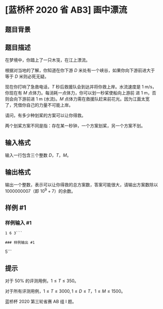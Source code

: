 # [蓝桥杯 2020 省 AB3] 画中漂流

## 题目背景



## 题目描述

在梦境中，你踏上了一只木䇝，在江上漂流。

根据对当地的了解，你知道在你下游 $D$ 米处有一个峡谷，如果你向下游前进大于等于 $D$ 米则必死无疑。

现在你打响了急救电话，$T$ 秒后救援队会到达并将你救上岸。水流速度是 $1 \mathrm{~m} / \mathrm{s}$，你现在有 $M$ 点体力。每消耗一点体力，你可以划一秒桨使船向上游前 进 $1 \mathrm{~m}$，否则会向下游前进 $1 \mathrm{~m}$ (水流)。$M$ 点体力需在救援队赶来前花光。因为江面太宽了，凭借你自己的力量不可能上岸。

请问，有多少种划桨的方案可以让你得救。

两个划桨方案不同是指：存在某一秒钟，一个方案划桨，另一个方案不划。

## 输入格式

输入一行包含三个整数 $D$，$T$，$M$。

## 输出格式

输出一个整数，表示可以让你得救的总方案数，答案可能很大，请输出方案数除以 $1000000007$（即 $10^9+7$）的余数。

## 样例 #1

### 样例输入 #1
```
1 6 3```

### 样例输出 #1

```
5```

## 提示

对于 $50 \%$ 的评测用例，$1 \leq T \leq 350$。

对于所有评测用例，$1 \leq T \leq 3000,1 \leq D \leq T，1 \leq M \leq 1500$。

蓝桥杯 2020 第三轮省赛 AB 组 I 题。
